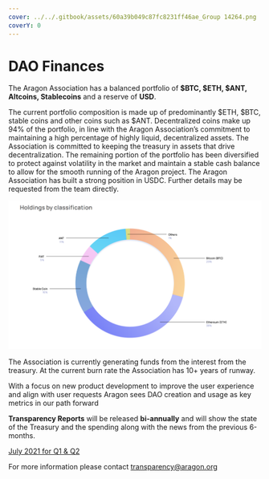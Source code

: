 ```yaml
---
cover: ../../.gitbook/assets/60a39b049c87fc8231ff46ae_Group 14264.png
coverY: 0
---
```


# DAO Finances

The Aragon Association has a balanced portfolio of **$BTC, $ETH, $ANT, Altcoins, Stablecoins** and a reserve of **USD**.

The current portfolio composition is made up of predominantly $ETH, $BTC, stable coins and other coins such as $ANT. Decentralized coins make up 94% of the portfolio, in line with the Aragon Association’s commitment to maintaining a high percentage of highly liquid, decentralized assets. The Association is committed to keeping the treasury in assets that drive decentralization. The remaining portion of the portfolio has been diversified to protect against volatility in the market and maintain a stable cash balance to allow for the smooth running of the Aragon project. The Aragon Association has built a strong position in USDC. Further details may be requested from the team directly.

![This image shows our holdings from Q3 2021](<../../.gitbook/assets/Screen Shot 2022-01-23 at 8.49.52 PM.png>)

The Association is currently generating funds from the interest from the treasury. At the current burn rate the Association has 10+ years of runway.

With a focus on new product development to improve the user experience and  align with user requests Aragon sees DAO creation and usage as key metrics in our path forward

**Transparency Reports** will be released **bi-annually** and will show the state of the Treasury and the spending along with the news from the previous 6-months.

[July 2021 for Q1 & Q2 ](https://assets.website-files.com/5e997428d0f2eb13a90aec8c/60f15e66bc685a9ffefe088e\_Aragon\_Transparency\_Report\_-\_07-21\_18.pdf)

For more information please contact transparency@aragon.org
